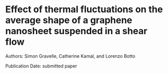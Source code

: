 # Effect of thermal fluctuations on the average shape of a graphene nanosheet suspended in a shear flow

Authors: Simon Gravelle, Catherine Kamal, and Lorenzo Botto

Publication Date: submitted paper

